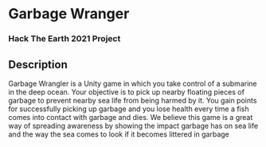 # Garbage Wranger
### Hack The Earth 2021 Project
## Description
Garbage Wrangler is a Unity game in which you take control of a submarine in the deep ocean. Your objective is to pick up nearby floating pieces of garbage to prevent nearby sea life from being harmed by it. You gain points for successfully picking up garbage and you lose health every time a fish comes into contact with garbage and dies. We believe this game is a great way of spreading awareness by showing the impact garbage has on sea life and the way the sea comes to look if it becomes littered in garbage
